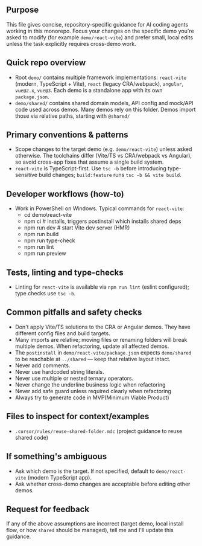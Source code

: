 Purpose
-------
This file gives concise, repository-specific guidance for AI coding agents working in this monorepo. Focus your changes on the specific demo you're asked to modify (for example `demo/react-vite`) and prefer small, local edits unless the task explicitly requires cross-demo work.

Quick repo overview
-------------------
- Root `demo/` contains multiple framework implementations: `react-vite` (modern, TypeScript + Vite), `react` (legacy CRA/webpack), `angular`, `vue@2.x`, `vue@3`. Each demo is a standalone app with its own `package.json`.
- `demo/shared/` contains shared domain models, API config and mock/API code used across demos. Many demos rely on this folder. Demos import those via relative paths, starting with `@shared/`

Primary conventions & patterns
----------------------------
- Scope changes to the target demo (e.g. `demo/react-vite`) unless asked otherwise. The toolchains differ (Vite/TS vs CRA/webpack vs Angular), so avoid cross-app fixes that assume a single build system.
- `react-vite` is TypeScript-first. Use `tsc -b` before introducing type-sensitive build changes; `build:feature` runs `tsc -b && vite build`.
<!-- - State & data layers: `react-vite` uses a mix of Redux (thunk + reselect), React Query (`@tanstack/react-query`), `ahooks`, and sometimes `zustand`. You'll see `src/redux/actions/*`, `src/hooks/*`, and `src/stores/*`. -->
<!-- - API surface: reusable API modules live under `demo/shared/api/` (and mock data under `demo/shared/mock/`). Demos import those via relative paths, starting with `@shared/` -->

Developer workflows (how-to)
---------------------------
- Work in PowerShell on Windows. Typical commands for `react-vite`:
  - cd demo\react-vite
  - npm ci      # installs, triggers postinstall which installs shared deps
  - npm run dev # start Vite dev server (HMR)
  - npm run build
  - npm run type-check
  - npm run lint
  - npm run preview

Tests, linting and type-checks
-----------------------------
- Linting for `react-vite` is available via `npm run lint` (eslint configured); type checks use `tsc -b`.

Common pitfalls and safety checks
-------------------------------
- Don't apply Vite/TS solutions to the CRA or Angular demos. They have different config files and build targets.
- Many imports are relative; moving files or renaming folders will break multiple demos. When refactoring, update all affected demos.
- The `postinstall` in `demo/react-vite/package.json` expects `demo/shared` to be reachable at `../shared` — keep that relative layout intact.
- Never add comments.
- Never use hardcoded string literals.
- Never use multiple or nested ternary operators.
- Never change the underline business logic when refactoring
- Never add safe guard unless required clearly when refactoring
- Always try to generate code in MVP(Minimum Viable Product)

Files to inspect for context/examples
-----------------------------------
- `.cursor/rules/reuse-shared-folder.mdc` (project guidance to reuse shared code)

If something's ambiguous
------------------------
- Ask which demo is the target. If not specified, default to `demo/react-vite` (modern TypeScript app).
- Ask whether cross-demo changes are acceptable before editing other demos.

Request for feedback
--------------------
If any of the above assumptions are incorrect (target demo, local install flow, or how `shared` should be managed), tell me and I'll update this guidance.
